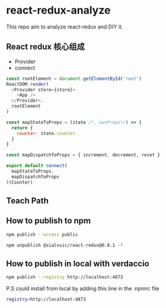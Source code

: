 # react-redux-analyze
This repo aim to analyze react-redux and DIY it. 

## React redux 核心组成
- Provider
- connect

```javascript
const rootElement = document.getElementById('root')
ReactDOM.render(
  <Provider store={store}>
    <App />
  </Provider>,
  rootElement
)
```

```javascript
const mapStateToProps = (state /*, ownProps*/) => {
  return {
    counter: state.counter
  }
}

const mapDispatchToProps = { increment, decrement, reset }

export default connect(
  mapStateToProps,
  mapDispatchToProps
)(Counter)
```

## Teach Path

## How to publish to npm
```bash
npm publish --access public
```

```bash
npm unpublish @sialvsic/react-redux@0.0.1 -f
```

## How to publish in local with verdaccio
```bash
npm publish --registry http://localhost:4873
```

P.S could install from local by adding this line in the .npmrc file
```bash
registry=http://localhost:4873
```
